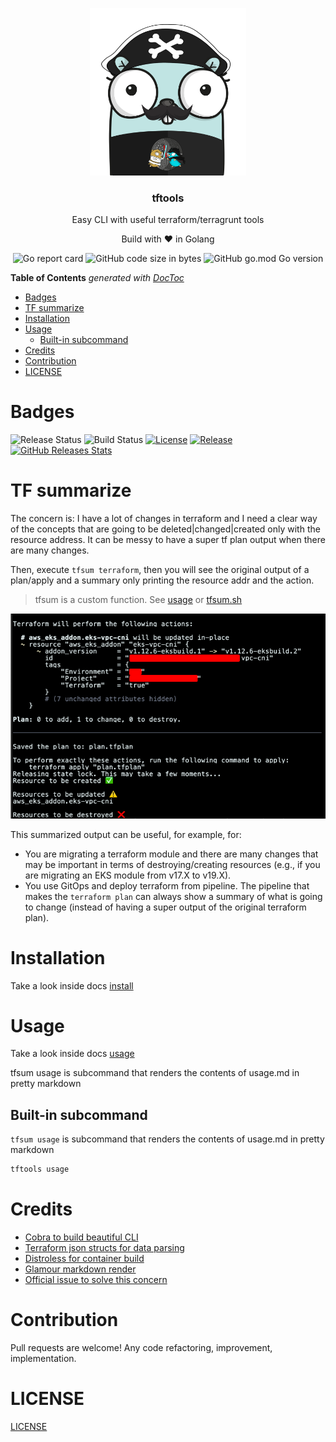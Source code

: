 <p align="center" >
    <img src="assets/logo.png" alt="logo" width="250"/>
<h3 align="center">tftools</h3>
<p align="center">Easy CLI with useful terraform/terragrunt tools</p>
<p align="center">Build with ❤ in Golang</p>
</p>

<p align="center" >
    <img alt="Go report card" src="https://goreportcard.com/badge/github.com/containerscrew/tftools">
    <img alt="GitHub code size in bytes" src="https://img.shields.io/github/languages/code-size/containerscrew/tftools">
    <img alt="GitHub go.mod Go version" src="https://img.shields.io/github/go-mod/go-version/containerscrew/tftools">
</p>

<!-- START doctoc generated TOC please keep comment here to allow auto update -->
<!-- DON'T EDIT THIS SECTION, INSTEAD RE-RUN doctoc TO UPDATE -->
**Table of Contents**  *generated with [DocToc](https://github.com/thlorenz/doctoc)*

- [Badges](#badges)
- [TF summarize](#tf-summarize)
- [Installation](#installation)
- [Usage](#usage)
  - [Built-in subcommand](#built-in-subcommand)
- [Credits](#credits)
- [Contribution](#contribution)
- [LICENSE](#license)

<!-- END doctoc generated TOC please keep comment here to allow auto update -->

# Badges

![Release Status](https://github.com/containerscrew/tftools/actions/workflows/release.yml/badge.svg)
![Build Status](https://github.com/containerscrew/tftools/actions/workflows/build.yml/badge.svg)
[![License](https://img.shields.io/github/license/containerscrew/tftools)](/LICENSE)
[![Release](https://img.shields.io/github/release/containerscrew/tftools)](https://github.com/containerscrew/tftools/releases/latest)
[![GitHub Releases Stats](https://img.shields.io/github/downloads/containerscrew/tftools/total.svg?logo=github)](https://somsubhra.github.io/github-release-stats/?username=containerscrew&repository=tftools)

# TF summarize

The concern is: I have a lot of changes in terraform and I need a clear way of the concepts that are going to be deleted|changed|created only with the resource address. It can be messy to have a super tf plan output when there are many changes.

Then, execute `tfsum terraform`, then you will see the original output of a plan/apply and a summary only printing the resource addr and the action.

> tfsum is a custom function. See [usage](#usage) or [tfsum.sh](scripts/tfsum.sh)

![tfsum](assets/example.png)

This summarized output can be useful, for example, for:

* You are migrating a terraform module and there are many changes that may be important in terms of destroying/creating resources (e.g., if you are migrating an EKS module from v17.X to v19.X).
* You use GitOps and deploy terraform from pipeline. The pipeline that makes the `terraform plan` can always show a summary of what is going to change (instead of having a super output of the original terraform plan).

# Installation

Take a look inside docs [install](./docs/install.md)

# Usage

Take a look inside docs [usage](./docs/usage.md)

tfsum usage is subcommand that renders the contents of usage.md in pretty markdown

## Built-in subcommand

`tfsum usage` is subcommand that renders the contents of usage.md in pretty markdown

```bash
tftools usage
```

# Credits
- [Cobra to build beautiful CLI](https://cobra.dev/)
- [Terraform json structs for data parsing](https://github.com/hashicorp/terraform-json)
- [Distroless for container build](https://github.com/GoogleContainerTools/distroless)
- [Glamour markdown render](https://github.com/charmbracelet/glamour)
- [Official issue to solve this concern](https://github.com/hashicorp/terraform/issues/10507)

# Contribution

Pull requests are welcome! Any code refactoring, improvement, implementation.

# LICENSE

[LICENSE](./LICENSE)
